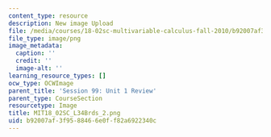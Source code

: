 ```yaml
---
content_type: resource
description: New image Upload
file: /media/courses/18-02sc-multivariable-calculus-fall-2010/b92007af3f9588466e0ff82a6922340c_MIT18_02SC_L34Brds_2.png
file_type: image/png
image_metadata:
  caption: ''
  credit: ''
  image-alt: ''
learning_resource_types: []
ocw_type: OCWImage
parent_title: 'Session 99: Unit 1 Review'
parent_type: CourseSection
resourcetype: Image
title: MIT18_02SC_L34Brds_2.png
uid: b92007af-3f95-8846-6e0f-f82a6922340c
---
```

